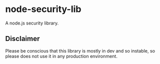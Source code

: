 node-security-lib
=================

A node.js security library.

## Disclaimer

Please be conscious that this library is mostly in dev and so instable, so please does not use it in any production environment.
